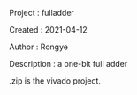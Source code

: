 Project       : fulladder  

Created       : 2021-04-12  

Author        : Rongye  

Description   : a one-bit full adder  


.zip is the vivado project.
